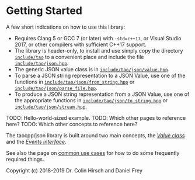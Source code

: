 # Getting Started

A few short indications on how to use this library:

* Requires Clang 5 or GCC 7 (or later) with `-std=c++17`, or Visual Studio 2017, or other compilers with sufficient C++17 support.
* The library is header-only, to install and use simply copy the directory [`include/tao`](include/tao) to a convenient place and include the file [`include/tao/json.hpp`](include/tao/json.hpp).
* The generic JSON value class is in [`include/tao/json/value.hpp`](include/tao/json/value.hpp).
* To parse a JSON string representation to a JSON Value, use one of the functions in [`include/tao/json/from_string.hpp`](include/tao/json/from_string.hpp) or [`include/tao/json/parse_file.hpp`](include/tao/json/parse_file.hpp).
* To produce a JSON string representation from a JSON Value, use one of the appropriate functions in [`include/tao/json/to_string.hpp`](include/tao/json/to_string.hpp) or [`include/tao/json/stream.hpp`](include/tao/json/stream.hpp).

TODO: Hello-world-sized example.
TODO: Which other pages to reference here?
TODO: Which other concepts to reference here?

The taocpp/json library is built around two main concepts, the [*Value class*](Value-Class.md) and the [*Events interface*](Events-Interface.md).

See also the page on [common use cases](Common-Use-Cases.md) for how to do some frequently required things.

Copyright (c) 2018-2019 Dr. Colin Hirsch and Daniel Frey
